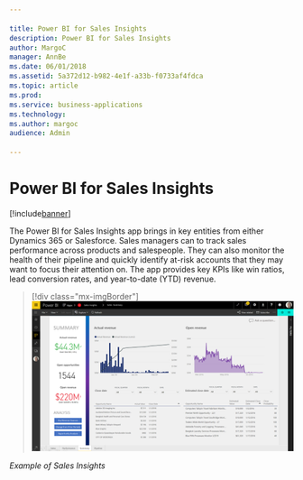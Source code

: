 ```yaml
---

title: Power BI for Sales Insights
description: Power BI for Sales Insights
author: MargoC
manager: AnnBe
ms.date: 06/01/2018
ms.assetid: 5a372d12-b982-4e1f-a33b-f0733af4fdca
ms.topic: article
ms.prod: 
ms.service: business-applications
ms.technology: 
ms.author: margoc
audience: Admin

---
```

#  Power BI for Sales Insights




[!include[banner](../../../includes/banner.md)]

The Power BI for Sales Insights app brings in key entities from either
Dynamics 365 or Salesforce. Sales managers can to track sales performance across
products and salespeople. They can also monitor the health of their pipeline and
quickly identify at-risk accounts that they may want to focus their attention
on. The app provides key KPIs like win ratios, lead conversion rates, and
year-to-date (YTD) revenue.

> [!div class="mx-imgBorder"] 
> ![A screenshot showing an example of Sales Insights](media/power-bi-sales-insights-1.png "A screenshot showing an example of Sales Insights")
<!-- picture -->


*Example of Sales Insights*
